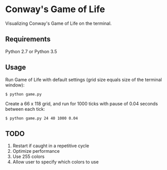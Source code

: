 # Conway's Game of Life
Visualizing Conway's Game of Life on the terminal.

## Requirements
Python 2.7 or Python 3.5

## Usage
Run Game of Life with default settings (grid size equals size of the terminal window):

`$ python game.py`

Create a 66 x 118 grid, and run for 1000 ticks with pause of 0.04 seconds between each tick:

`$ python game.py 24 40 1000 0.04`

## TODO
1. Restart if caught in a repetitive cycle
2. Optimize performance
3. Use 255 colors
4. Allow user to specify which colors to use
